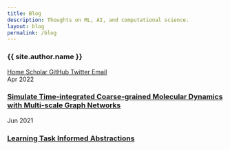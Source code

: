 ```yaml
---
title: Blog
description: Thoughts on ML, AI, and computational science.
layout: blog
permalink: /blog
---
```


<section class="author-info">
  <div class="author-details">
    <h3>{{ site.author.name }}</h3>
    <div class="author-links">
      <a href="/" title="Home">
        <i class="fas fa-home"></i> Home
      </a>
      <a href="https://scholar.google.com/citations?user=Cb-ZgHEAAAAJ&hl=en&oi=ao" title="Google Scholar">
        <i class="ai ai-google-scholar"></i> Scholar
      </a>
      <a href="https://github.com/kyonofx" title="GitHub">
        <i class="fab fa-github"></i> GitHub
      </a>
      <a href="https://twitter.com/xiangfu_ml" title="Twitter">
        <i class="fab fa-twitter"></i> Twitter
      </a>
      <a href="mailto:dainves1@gmail.com" title="Email">
        <i class="fas fa-envelope"></i> Email
      </a>
    </div>
  </div>
</section>

<div class="blog-posts">
  <div class="blog-post">
    <div class="post-header">
      <div class="post-date">Apr 2022</div>
      <h3 class="post-title">
        <a href="/mlcgmd">Simulate Time-integrated Coarse-grained Molecular Dynamics with Multi-scale Graph Networks</a>
      </h3>
    </div>
  </div>

  <div class="blog-post">
    <div class="post-header">
      <div class="post-date">Jun 2021</div>
      <h3 class="post-title">
        <a href="/tia">Learning Task Informed Abstractions</a>
      </h3>
    </div>
  </div>
</div>
